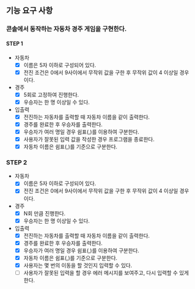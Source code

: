 ## 기능 요구 사항
### 콘솔에서 동작하는 자동차 경주 게임을 구현한다.

#### STEP 1

- 자동차
  - [x] 이름은 5자 이하로 구성되어 있다.
  - [x] 전진 조건은 0에서 9사이에서 무작위 값을 구한 후 무작위 값이 4 이상일 경우이다.

- 경주
  - [x] 5회로 고정하여 진행한다.
  - [x] 우승자는 한 명 이상일 수 있다.

- 입출력
  - [x] 전진하는 자동차를 출력할 때 자동차 이름을 같이 출력한다.
  - [x] 경주를 완료한 후 우승자를 출력한다.
  - [x] 우승자가 여러 명일 경우 쉼표(,)를 이용하여 구분한다.
  - [x] 사용자가 잘못된 입력 값을 작성한 경우 프로그램을 종료한다.
  - [x] 자동차 이름은 쉼표(,)를 기준으로 구분한다.

### STEP 2

- 자동차
  - [x] 이름은 5자 이하로 구성되어 있다.
  - [x] 전진 조건은 0에서 9사이에서 무작위 값을 구한 후 무작위 값이 4 이상일 경우이다.

- 경주
  - [x] N회 만큼 진행한다.
  - [x] 우승자는 한 명 이상일 수 있다.

- 입출력
  - [x] 전진하는 자동차를 출력할 때 자동차 이름을 같이 출력한다.
  - [x] 경주를 완료한 후 우승자를 출력한다.
  - [x] 우승자가 여러 명일 경우 쉼표(,)를 이용하여 구분한다.
  - [x] 자동차 이름은 쉼표(,)를 기준으로 구분한다.
  - [x] 사용자는 몇 번의 이동을 할 것인지 입력할 수 있다.
  - [ ] 사용자가 잘못된 입력을 할 경우 에러 메시지를 보여주고, 다시 입력할 수 있게 한다.